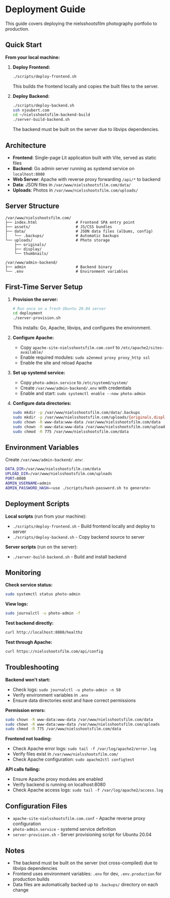 # Deployment Guide

This guide covers deploying the nielsshootsfilm photography portfolio to production.

## Quick Start

**From your local machine:**

1. **Deploy Frontend:**

   ```bash
   ./scripts/deploy-frontend.sh
   ```

   This builds the frontend locally and copies the built files to the server.

2. **Deploy Backend:**

   ```bash
   ./scripts/deploy-backend.sh
   ssh njoubert.com
   cd ~/nielsshootsfilm-backend-build
   ./server-build-backend.sh
   ```

   The backend must be built on the server due to libvips dependencies.

## Architecture

- **Frontend**: Single-page Lit application built with Vite, served as static files
- **Backend**: Go admin server running as systemd service on `localhost:8080`
- **Web Server**: Apache with reverse proxy forwarding `/api/*` to backend
- **Data**: JSON files in `/var/www/nielsshootsfilm.com/data/`
- **Uploads**: Photos in `/var/www/nielsshootsfilm.com/uploads/`

## Server Structure

```text
/var/www/nielsshootsfilm.com/
├── index.html                 # Frontend SPA entry point
├── assets/                    # JS/CSS bundles
├── data/                      # JSON data files (albums, config)
│   └── .backups/              # Automatic backups
└── uploads/                   # Photo storage
    ├── originals/
    ├── display/
    └── thumbnails/

/var/www/admin-backend/
├── admin                      # Backend binary
└── .env                       # Environment variables
```

## First-Time Server Setup

1. **Provision the server:**

   ```bash
   # Run once on a fresh Ubuntu 20.04 server
   cd deployment
   ./server-provision.sh
   ```

   This installs: Go, Apache, libvips, and configures the environment.

2. **Configure Apache:**

   - Copy `apache-site-nielsshootsfilm.com.conf` to `/etc/apache2/sites-available/`
   - Enable required modules: `sudo a2enmod proxy proxy_http ssl`
   - Enable the site and reload Apache

3. **Set up systemd service:**

   - Copy `photo-admin.service` to `/etc/systemd/system/`
   - Create `/var/www/admin-backend/.env` with credentials
   - Enable and start: `sudo systemctl enable --now photo-admin`

4. **Configure data directories:**

   ```bash
   sudo mkdir -p /var/www/nielsshootsfilm.com/data/.backups
   sudo mkdir -p /var/www/nielsshootsfilm.com/uploads/{originals,display,thumbnails}
   sudo chown -R www-data:www-data /var/www/nielsshootsfilm.com/data
   sudo chown -R www-data:www-data /var/www/nielsshootsfilm.com/uploads
   sudo chmod -R 775 /var/www/nielsshootsfilm.com/data
   ```

## Environment Variables

Create `/var/www/admin-backend/.env`:

```bash
DATA_DIR=/var/www/nielsshootsfilm.com/data
UPLOAD_DIR=/var/www/nielsshootsfilm.com/uploads
PORT=8080
ADMIN_USERNAME=admin
ADMIN_PASSWORD_HASH=<use ./scripts/hash-password.sh to generate>
```

## Deployment Scripts

**Local scripts** (run from your machine):

- `./scripts/deploy-frontend.sh` - Build frontend locally and deploy to server
- `./scripts/deploy-backend.sh` - Copy backend source to server

**Server scripts** (run on the server):

- `./server-build-backend.sh` - Build and install backend

## Monitoring

**Check service status:**

```bash
sudo systemctl status photo-admin
```

**View logs:**

```bash
sudo journalctl -u photo-admin -f
```

**Test backend directly:**

```bash
curl http://localhost:8080/healthz
```

**Test through Apache:**

```bash
curl https://nielsshootsfilm.com/api/config
```

## Troubleshooting

**Backend won't start:**

- Check logs: `sudo journalctl -u photo-admin -n 50`
- Verify environment variables in `.env`
- Ensure data directories exist and have correct permissions

**Permission errors:**

```bash
sudo chown -R www-data:www-data /var/www/nielsshootsfilm.com/data
sudo chown -R www-data:www-data /var/www/nielsshootsfilm.com/uploads
sudo chmod -R 775 /var/www/nielsshootsfilm.com/data
```

**Frontend not loading:**

- Check Apache error logs: `sudo tail -f /var/log/apache2/error.log`
- Verify files exist in `/var/www/nielsshootsfilm.com/`
- Check Apache configuration: `sudo apache2ctl configtest`

**API calls failing:**

- Ensure Apache proxy modules are enabled
- Verify backend is running on localhost:8080
- Check Apache access logs: `sudo tail -f /var/log/apache2/access.log`

## Configuration Files

- `apache-site-nielsshootsfilm.com.conf` - Apache reverse proxy configuration
- `photo-admin.service` - systemd service definition
- `server-provision.sh` - Server provisioning script for Ubuntu 20.04

## Notes

- The backend must be built on the server (not cross-compiled) due to libvips dependencies
- Frontend uses environment variables: `.env` for dev, `.env.production` for production builds
- Data files are automatically backed up to `.backups/` directory on each change
